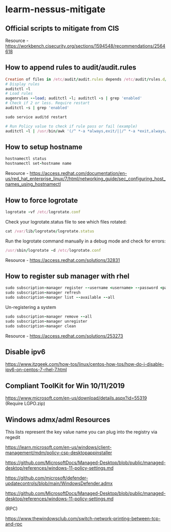 # learm-nessus-mitigate

## Official scripts to mitigate from CIS
Resource - https://workbench.cisecurity.org/sections/1594548/recommendations/2564618

## How to append rules to audit/audit.rules
```ruby
Creation of files in /etc/audit/audit.rules depends /etc/audit/rules.d/audit.rules
# Display rules
auditctl -l
# Load rules
augenrules --load; auditctl -l; auditctl -s | grep 'enabled'
# Check if 2 or less. Require restart
auditctl -s | grep 'enabled'

sudo service auditd restart

# Run Policy value to check if rule pass or fail (example)
auditctl -l | /usr/bin/awk '(/^ *-a *always,exit/||/^ *-a *exit,always/) &&/ -F *arch=b32/ &&(/ -F *auid!=unset/||/ -F *auid!=-1/||/ -F *auid!=4294967295/) &&(/ -C *euid!=uid/||/ -C *uid!=euid/) &&/ -S *execve/ &&(/ key= *[!-~]* *$/||/ -k *[!-~]* *$/)' | /usr/bin/awk '{print} END {if (NR != 0) print "pass" ; else print "fail"}'

```
## How to setup hostname
```ruby
hostnamectl status
hostnamectl set-hostname name
```
Resource - https://access.redhat.com/documentation/en-us/red_hat_enterprise_linux/7/html/networking_guide/sec_configuring_host_names_using_hostnamectl
## How to force logrotate
```ruby
logrotate -vf /etc/logrotate.conf
```
Check your logrotate.status file to see which files rotated:
```ruby
cat /var/lib/logrotate/logrotate.status
```
Run the logrotate command manually in a debug mode and check for errors:
```ruby
/usr/sbin/logrotate -d /etc/logrotate.conf
```
Resource - https://access.redhat.com/solutions/32831

## How to register sub manager with rhel
```ruby
sudo subscription-manager register --username <username> --password <password> --auto-attach
sudo subscription-manager refresh
sudo subscription-manager list --available --all
```
Un-registering a system
```ruby
sudo subscription-manager remove --all
sudo subscription-manager unregister
sudo subscription-manager clean
```
Resource - https://access.redhat.com/solutions/253273

## Disable ipv6
https://www.itzgeek.com/how-tos/linux/centos-how-tos/how-do-i-disable-ipv6-on-centos-7-rhel-7.html

## Compliant ToolKit for Win 10/11/2019
https://www.microsoft.com/en-us/download/details.aspx?id=55319 (Require LGPO.zip)

## Windows admx/adml Resources
This lists represent the key value name you can plug into the registry via regedit

https://learn.microsoft.com/en-us/windows/client-management/mdm/policy-csp-desktopappinstaller

https://github.com/MicrosoftDocs/Managed-Desktop/blob/public/managed-desktop/references/windows-11-policy-settings.md

https://github.com/microsoft/defender-updatecontrols/blob/main/WindowsDefender.admx

https://github.com/MicrosoftDocs/Managed-Desktop/blob/public/managed-desktop/references/windows-11-policy-settings.md

(RPC)

https://www.thewindowsclub.com/switch-network-printing-between-tcp-and-rpc
